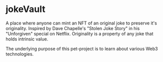 # jokeVault
A place where anyone can mint an NFT of an original joke to preserve it's originality. Inspired by Dave Chapelle's "Stolen Joke Story" in his "Unforgiven" special on Netflix. Originality is a property of any joke that holds intrinsic value.

The underlying purpose of this pet-project is to learn about various Web3 technologies.